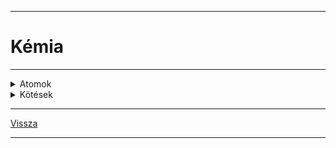 
---

# Kémia

---

<details>
<summary>Atomok</summary>

---

Tk.: Mozaik 9. kémia - írta: Siposné Éva

Érdemes elolvasni: 'Halvány lila gőzünk sincs' (lila színű könyv), egy fizikus írta (izgalmassá, érdekessé tette a fizikát)

### Atom modellek

Atom felépítése -nagyon kicsi
'Démokrétosz és Arisztotelész elméletét fogadták el

Thompson felfedező 'mazsolás kalács kísérlete'

Rutherford zseni kísérlete:
neutron; proton = nehéz részecske
elektron = könnyű részecske 6x10<sup>23</sup10<sup>-27</sup>

- proton: p+
- neutron: $n^0$
- elektron: e-
- ('kvarkok)

### Atommag

(Zsírban oldódó vitaminok)
Az atommagot, magerő tartja össze

A protonok száma egyenlő a rendszámmal
A proton és a neutron szám nem mindig egyezik meg.

### atomok elektronszerkezete

elektronburok szerkezete:
 - 7 elektronhéj - ide épülnek az elektronok
 - <img src='./images/kemia_elektronburok.svg' alt='Elektronburok szerkezete' width='425'>

Pálya típusok:

| Héj | Alhéj |
| :-- | :-- |
| K | 1s |
| L | 2s, 2p |
| M | 3s, 3p, 3d |
| N | 4s, 4p, 4d, 4f |

| Atompályák jelölése | Atompályák betöltődési sorrendje |
| :-- | :-- |
| <img src='./images/kemia-atompalyak-jelolese-001.svg' alt='atompályák jelölése' width='425'> | <img src='./images/kemia_atompalyak-kiepulesi-sorrendje-001.svg' alt='atompályák kiépülési sorrendje' width='425'> |

---

</details>

<details>
<summary>Kötések</summary>

---

A pozitív töltésű fém atomtörzsek és a delokalizált elektronok közötti vonzást **fémes kötés**nek nevezzük.
A fémes kötéssel összekapcsolt fém atomtörzsek halmaza a **fémrács**.

Az <img src='./images/kemia_al-kotes-001.svg' alt='aluminium kotes' width='70'> szeretne a külső három elektronjától megszabadulni, elérje a nemesgáz szerkezetet.

$Al -> Al^{3+} + 3e^{-}$

- leadott elektron
- 2 elektronhéja lezárt
- a harmadik héjon lévő vegyérték elektronok vesznek részt a folyamatban
- pozitív a fématomtörzs
- nem helyhez kötöttek (Delokalizált), szabadon mozognak

<img src='./images/kemia_na-kotes-001.svg' alt='natrium kotes' width='70'>

- egyszeres pozitív töltésű ionokat alkot
- 9 db nátrium ion van és 9 db elektron bolyong körülötte


---

</details>

---

[Vissza](../../../README.md)

---
